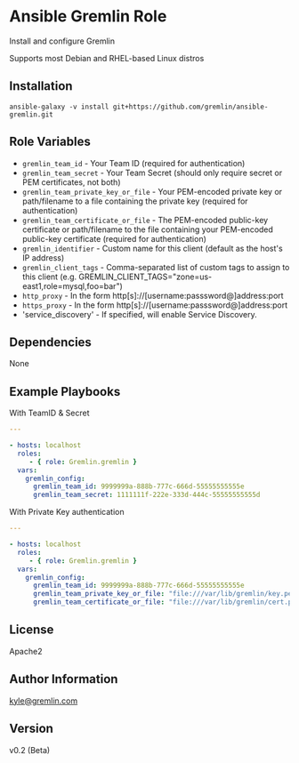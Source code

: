Ansible Gremlin Role
========

Install and configure Gremlin

Supports most Debian and RHEL-based Linux distros

Installation
------------

```
ansible-galaxy -v install git+https://github.com/gremlin/ansible-gremlin.git
```

Role Variables
--------------

- `gremlin_team_id` - Your Team ID (required for authentication)
- `gremlin_team_secret` - Your Team Secret (should only require secret or PEM certificates, not both)
- `gremlin_team_private_key_or_file` - Your PEM-encoded private key or path/filename to a file containing the private key (required for authentication)
- `gremlin_team_certificate_or_file` - The PEM-encoded public-key certificate or path/filename to the file containing your PEM-encoded public-key certificate (required for authentication)
- `gremlin_identifier` - Custom name for this client (default as the host's IP address)
- `gremlin_client_tags` - Comma-separated list of custom tags to assign to this client (e.g. GREMLIN_CLIENT_TAGS="zone=us-east1,role=mysql,foo=bar")
- `http_proxy` - In the form http[s]://[username:passsword@]address:port
- `https_proxy` - In the form http[s]://[username:passsword@]address:port
- 'service_discovery' - If specified, will enable Service Discovery.


Dependencies
------------
None

Example Playbooks
-----------------


With TeamID & Secret

```yaml
---

- hosts: localhost
  roles:
     - { role: Gremlin.gremlin }
  vars:
    gremlin_config:
      gremlin_team_id: 9999999a-888b-777c-666d-55555555555e
      gremlin_team_secret: 1111111f-222e-333d-444c-55555555555d
```

With Private Key authentication
```yaml
---

- hosts: localhost
  roles:
     - { role: Gremlin.gremlin }
  vars:
    gremlin_config:
      gremlin_team_id: 9999999a-888b-777c-666d-55555555555e
      gremlin_team_private_key_or_file: "file:///var/lib/gremlin/key.pem"
      gremlin_team_certificate_or_file: "file:///var/lib/gremlin/cert.pem"
```


License
-------

Apache2

Author Information
------------------

kyle@gremlin.com

Version
-------
v0.2 (Beta)
